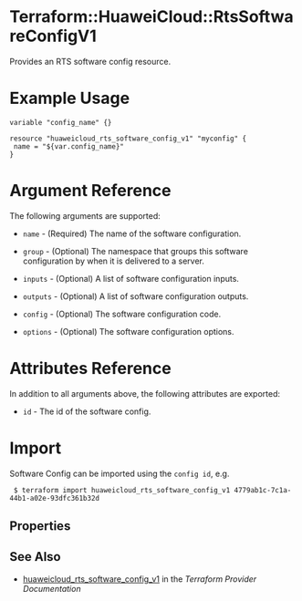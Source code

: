 # Terraform::HuaweiCloud::RtsSoftwareConfigV1

Provides an RTS software config resource.

# Example Usage

 ```hcl
variable "config_name" {}
 
resource "huaweicloud_rts_software_config_v1" "myconfig" {
  name = "${var.config_name}"
}
 ```

# Argument Reference

The following arguments are supported:

* `name` - (Required) The name of the software configuration.

* `group` - (Optional) The namespace that groups this software configuration by when it is delivered to a server.

* `inputs` - (Optional) A list of software configuration inputs.

* `outputs` - (Optional) A list of software configuration outputs.

* `config` - (Optional) The software configuration code.

* `options` - (Optional) The software configuration options.


# Attributes Reference

In addition to all arguments above, the following attributes are exported:

* `id` - The id of the software config.
 
# Import

Software Config can be imported using the `config id`, e.g.
```
 $ terraform import huaweicloud_rts_software_config_v1 4779ab1c-7c1a-44b1-a02e-93dfc361b32d
```

## Properties


## See Also

* [huaweicloud_rts_software_config_v1](https://www.terraform.io/docs/providers/huaweicloud/r/rts_software_config_v1.html) in the _Terraform Provider Documentation_
